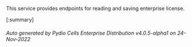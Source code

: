 






This service provides endpoints for reading and saving enterprise license.

[:summary]

###### Auto generated by Pydio Cells Enterprise Distribution v4.0.5-alpha1 on 24-Nov-2022
